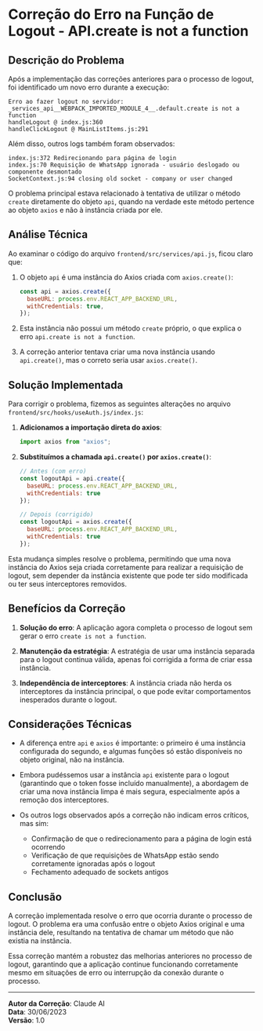 # Correção do Erro na Função de Logout - API.create is not a function

## Descrição do Problema

Após a implementação das correções anteriores para o processo de logout, foi identificado um novo erro durante a execução:

```
Erro ao fazer logout no servidor: _services_api__WEBPACK_IMPORTED_MODULE_4__.default.create is not a function
handleLogout @ index.js:360
handleClickLogout @ MainListItems.js:291
```

Além disso, outros logs também foram observados:

```
index.js:372 Redirecionando para página de login
index.js:70 Requisição de WhatsApp ignorada - usuário deslogado ou componente desmontado
SocketContext.js:94 closing old socket - company or user changed
```

O problema principal estava relacionado à tentativa de utilizar o método `create` diretamente do objeto `api`, quando na verdade este método pertence ao objeto `axios` e não à instância criada por ele.

## Análise Técnica

Ao examinar o código do arquivo `frontend/src/services/api.js`, ficou claro que:

1. O objeto `api` é uma instância do Axios criada com `axios.create()`:
   ```javascript
   const api = axios.create({
     baseURL: process.env.REACT_APP_BACKEND_URL,
     withCredentials: true,
   });
   ```

2. Esta instância não possui um método `create` próprio, o que explica o erro `api.create is not a function`.

3. A correção anterior tentava criar uma nova instância usando `api.create()`, mas o correto seria usar `axios.create()`.

## Solução Implementada

Para corrigir o problema, fizemos as seguintes alterações no arquivo `frontend/src/hooks/useAuth.js/index.js`:

1. **Adicionamos a importação direta do axios**:
   ```javascript
   import axios from "axios";
   ```

2. **Substituímos a chamada `api.create()` por `axios.create()`**:
   ```javascript
   // Antes (com erro)
   const logoutApi = api.create({
     baseURL: process.env.REACT_APP_BACKEND_URL,
     withCredentials: true
   });
   
   // Depois (corrigido)
   const logoutApi = axios.create({
     baseURL: process.env.REACT_APP_BACKEND_URL,
     withCredentials: true
   });
   ```

Esta mudança simples resolve o problema, permitindo que uma nova instância do Axios seja criada corretamente para realizar a requisição de logout, sem depender da instância existente que pode ter sido modificada ou ter seus interceptores removidos.

## Benefícios da Correção

1. **Solução do erro**: A aplicação agora completa o processo de logout sem gerar o erro `create is not a function`.

2. **Manutenção da estratégia**: A estratégia de usar uma instância separada para o logout continua válida, apenas foi corrigida a forma de criar essa instância.

3. **Independência de interceptores**: A instância criada não herda os interceptores da instância principal, o que pode evitar comportamentos inesperados durante o logout.

## Considerações Técnicas

- A diferença entre `api` e `axios` é importante: o primeiro é uma instância configurada do segundo, e algumas funções só estão disponíveis no objeto original, não na instância.

- Embora pudéssemos usar a instância `api` existente para o logout (garantindo que o token fosse incluído manualmente), a abordagem de criar uma nova instância limpa é mais segura, especialmente após a remoção dos interceptores.

- Os outros logs observados após a correção não indicam erros críticos, mas sim:
  - Confirmação de que o redirecionamento para a página de login está ocorrendo
  - Verificação de que requisições de WhatsApp estão sendo corretamente ignoradas após o logout
  - Fechamento adequado de sockets antigos

## Conclusão

A correção implementada resolve o erro que ocorria durante o processo de logout. O problema era uma confusão entre o objeto Axios original e uma instância dele, resultando na tentativa de chamar um método que não existia na instância.

Essa correção mantém a robustez das melhorias anteriores no processo de logout, garantindo que a aplicação continue funcionando corretamente mesmo em situações de erro ou interrupção da conexão durante o processo.

---

**Autor da Correção**: Claude AI  
**Data**: 30/06/2023  
**Versão**: 1.0 
